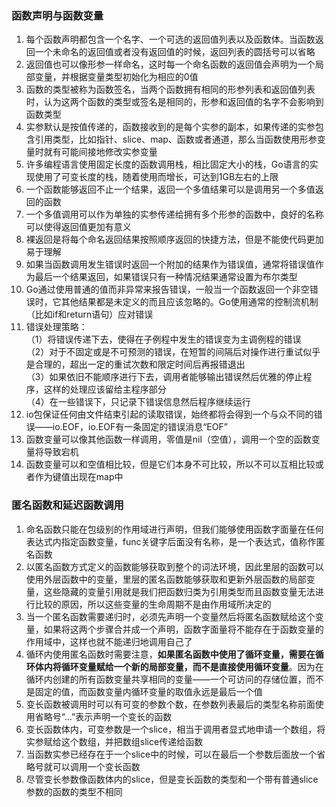 ### 函数声明与函数变量
1. 每个函数声明都包含一个名字、一个可选的返回值列表以及函数体。当函数返回一个未命名的返回值或者没有返回值的时候，返回列表的圆括号可以省略
2. 返回值也可以像形参一样命名，这时每一个命名函数的返回值会声明为一个局部变量，并根据变量类型初始化为相应的0值
3. 函数的类型被称为函数签名，当两个函数拥有相同的形参列表和返回值列表时，认为这两个函数的类型或签名是相同的，形参和返回值的名字不会影响到函数类型
4.  实参默认是按值传递的，函数接收到的是每个实参的副本，如果传递的实参包含引用类型，比如指针、slice、map、函数或者通道，那么当函数使用形参变量时就有可能间接地修改实参变量
5. 许多编程语言使用固定长度的函数调用栈，相比固定大小的栈，Go语言的实现使用了可变长度的栈，随着使用而增长，可达到1GB左右的上限
6. 一个函数能够返回不止一个结果，返回一个多值结果可以是调用另一个多值返回的函数
7. 一个多值调用可以作为单独的实参传递给拥有多个形参的函数中，良好的名称可以使得返回值更加有意义
8. 裸返回是将每个命名返回结果按照顺序返回的快捷方法，但是不能使代码更加易于理解
9. 如果当函数调用发生错误时返回一个附加的结果作为错误值，通常将错误值作为最后一个结果返回，如果错误只有一种情况结果通常设置为布尔类型
10. Go通过使用普通的值而非异常来报告错误，一般当一个函数返回一个非空错误时，它其他结果都是未定义的而且应该忽略的。Go使用通常的控制流机制（比如if和return语句）应对错误
11. 错误处理策略：  
（1）将错误传递下去，使得在子例程中发生的错误变为主调例程的错误  
（2）对于不固定或是不可预测的错误，在短暂的间隔后对操作进行重试似乎是合理的，超出一定的重试次数和限定时间后再报错退出  
（3）如果依旧不能顺序进行下去，调用者能够输出错误然后优雅的停止程序，这样的处理应该留给主程序部分  
（4）在一些错误下，只记录下错误信息然后程序继续运行
12. io包保证任何由文件结束引起的读取错误，始终都将会得到一个与众不同的错误——io.EOF，io.EOF有一条固定的错误消息“EOF”
13. 函数变量可以像其他函数一样调用，零值是nil（空值），调用一个空的函数变量将导致宕机
14. 函数变量可以和空值相比较，但是它们本身不可比较，所以不可以互相比较或者作为键值出现在map中

### 匿名函数和延迟函数调用
1. 命名函数只能在包级别的作用域进行声明，但我们能够使用函数字面量在任何表达式内指定函数变量，func关键字后面没有名称，是一个表达式，值称作匿名函数
2. 以匿名函数方式定义的函数能够获取到整个的词法环境，因此里层的函数可以使用外层函数中的变量，里层的匿名函数能够获取和更新外层函数的局部变量，这些隐藏的变量引用就是我们把函数归类为引用类型而且函数变量无法进行比较的原因，所以这些变量的生命周期不是由作用域所决定的
3. 当一个匿名函数需要递归时，必须先声明一个变量然后将匿名函数赋给这个变量，如果将这两个步骤合并成一个声明，函数字面量将不能存在于函数变量的作用域中，这样也就不能递归地调用自己了
4. 循环内使用匿名函数时需要注意，**如果匿名函数中使用了循环变量，需要在循环体内将循环变量赋给一个新的局部变量，而不是直接使用循环变量**。因为在循环内创建的所有函数变量共享相同的变量——一个可访问的存储位置，而不是固定的值，而函数变量内循环变量的取值永远是最后一个值
5. 变长函数被调用时可以有可变的参数个数，在参数列表最后的类型名称前面使用省略号“...”表示声明一个变长的函数
6. 变长函数体内，可变参数是一个slice，相当于调用者显式地申请一个数组，将实参赋给这个数组，并把数组slice传递给函数
7. 当函数实参已经存在于一个slice中的时候，可以在最后一个参数后面放一个省略号就可以调用一个变长函数
8. 尽管变长参数像函数体内的slice，但是变长函数的类型和一个带有普通slice参数的函数的类型不相同